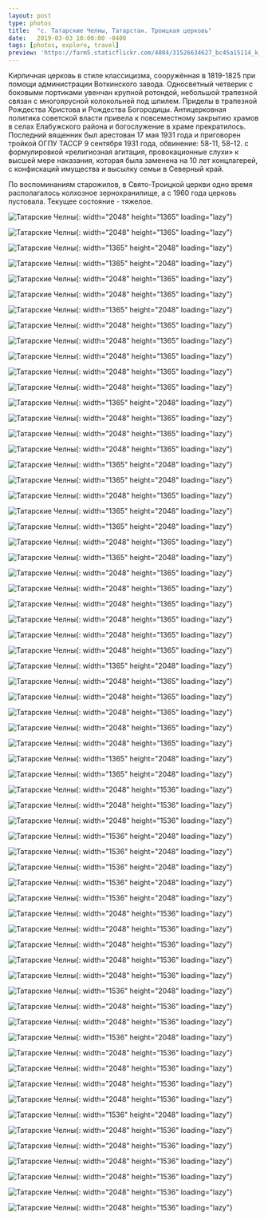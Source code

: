 ```yaml
---
layout: post
type: photos
title:  "с. Татарские Челны, Татарстан. Троицкая церковь"
date:   2019-03-03 10:00:00 -0400
tags: [photos, explore, travel]
preview: 'https://farm5.staticflickr.com/4804/31526634627_bc45a15114_k_d.jpg'
---
```


Кирпичная церковь в стиле классицизма, сооружённая в 1819-1825 при помощи администрации Воткинского завода. Односветный четверик с боковыми портиками увенчан крупной ротондой, небольшой трапезной связан с многоярусной колокольней под шпилем. Приделы в трапезной Рождества Христова и Рождества Богородицы. Антицерковная политика советской власти привела к повсеместному закрытию храмов в селах Елабужского района и богослужение в храме прекратилось. Последний вященник был арестован 17 мая 1931 года и приговорен тройкой ОГПУ ТАССР 9 сентября 1931 года, обвинение: 58-11, 58-12. с формулировкой «религиозная агитация, провокационные слухи» к высшей мере наказания, которая была заменена на 10 лет концлагерей, с конфискаций имущества и высылку семьи в Северный край.

По воспоминаниям старожилов, в Свято-Троицкой церкви одно время располагалось колхозное зернохранилище, а с 1960 года церковь пустовала. Текущее состояние - тяжелое.

<Frame src="https://www.google.com/maps/embed?pb=!1m14!1m12!1m3!1d1435.6483822617909!2d52.220124386560435!3d55.85825372645982!2m3!1f0!2f0!3f0!3m2!1i1024!2i768!4f13.1!5e1!3m2!1sru!2sca!4v1551647800756" />

![Татарские Челны](https://live.staticflickr.com/7877/44649555400_52539cfd39_k.jpg){: width="2048" height="1365" loading="lazy"}

![Татарские Челны](https://live.staticflickr.com/4873/46466454741_2b4b5a282c_k.jpg){: width="2048" height="1365" loading="lazy"}

![Татарские Челны](https://live.staticflickr.com/7862/44649556290_364cf42b9a_k.jpg){: width="1365" height="2048" loading="lazy"}

![Татарские Челны](https://live.staticflickr.com/4899/31526629987_a959e200b3_k.jpg){: width="1365" height="2048" loading="lazy"}

![Татарские Челны](https://live.staticflickr.com/4878/44649557740_91c6d4099c_k.jpg){: width="2048" height="1365" loading="lazy"}

![Татарские Челны](https://live.staticflickr.com/4841/44649558830_28ff2c12c2_k.jpg){: width="2048" height="1365" loading="lazy"}

![Татарские Челны](https://live.staticflickr.com/7883/44649559510_201777dde6_k.jpg){: width="1365" height="2048" loading="lazy"}

![Татарские Челны](https://live.staticflickr.com/4804/31526634627_bc45a15114_k.jpg){: width="2048" height="1365" loading="lazy"}

![Татарские Челны](https://live.staticflickr.com/7803/31526635987_a4b8d403e6_k.jpg){: width="2048" height="1365" loading="lazy"}

![Татарские Челны](https://live.staticflickr.com/4836/44649561250_b061c0525b_k.jpg){: width="2048" height="1365" loading="lazy"}

![Татарские Челны](https://live.staticflickr.com/7871/44649562060_6e0578ac11_k.jpg){: width="2048" height="1365" loading="lazy"}

![Татарские Челны](https://live.staticflickr.com/7829/44649563390_d6a6a9fb31_k.jpg){: width="2048" height="1365" loading="lazy"}

![Татарские Челны](https://live.staticflickr.com/4889/44649565430_10b86ef772_k.jpg){: width="1365" height="2048" loading="lazy"}

![Татарские Челны](https://live.staticflickr.com/4869/44649567140_c07e3fd2f9_k.jpg){: width="2048" height="1365" loading="lazy"}

![Татарские Челны](https://live.staticflickr.com/7887/44649568790_aac6c2bbe5_k.jpg){: width="2048" height="1365" loading="lazy"}

![Татарские Челны](https://live.staticflickr.com/4831/44649570270_b234689dd5_k.jpg){: width="2048" height="1365" loading="lazy"}

![Татарские Челны](https://live.staticflickr.com/7815/44649571540_64737ba630_k.jpg){: width="1365" height="2048" loading="lazy"}

![Татарские Челны](https://live.staticflickr.com/7872/44649572770_547d28a3eb_k.jpg){: width="1365" height="2048" loading="lazy"}

![Татарские Челны](https://live.staticflickr.com/7810/44649574410_6d98db17de_k.jpg){: width="2048" height="1365" loading="lazy"}

![Татарские Челны](https://live.staticflickr.com/7891/44649551990_7de062c45d_k.jpg){: width="1365" height="2048" loading="lazy"}

![Татарские Челны](https://live.staticflickr.com/7900/44649575580_cb2bee1c05_k.jpg){: width="1365" height="2048" loading="lazy"}

![Татарские Челны](https://live.staticflickr.com/7806/44649577080_ea3e451128_k.jpg){: width="2048" height="1365" loading="lazy"}

![Татарские Челны](https://live.staticflickr.com/4873/46466473661_eb67ffd5fe_k.jpg){: width="1365" height="2048" loading="lazy"}

![Татарские Челны](https://live.staticflickr.com/4902/46466475021_6de01ff896_k.jpg){: width="2048" height="1365" loading="lazy"}

![Татарские Челны](https://live.staticflickr.com/4885/45553595245_36f09a9658_k.jpg){: width="2048" height="1365" loading="lazy"}

![Татарские Челны](https://live.staticflickr.com/7896/46466477751_2a93b62f88_k.jpg){: width="2048" height="1365" loading="lazy"}

![Татарские Челны](https://live.staticflickr.com/4872/45553596725_48b5767024_k.jpg){: width="2048" height="1365" loading="lazy"}

![Татарские Челны](https://live.staticflickr.com/7824/45553597995_73efc3c19f_k.jpg){: width="2048" height="1365" loading="lazy"}

![Татарские Челны](https://live.staticflickr.com/4895/46466481581_c6aa840ac4_k.jpg){: width="2048" height="1365" loading="lazy"}

![Татарские Челны](https://live.staticflickr.com/4860/45553599855_aec79981f0_k.jpg){: width="1365" height="2048" loading="lazy"}

![Татарские Челны](https://live.staticflickr.com/4909/46466483941_19b88145a5_k.jpg){: width="2048" height="1365" loading="lazy"}

![Татарские Челны](https://live.staticflickr.com/4825/46466485051_9719525e2b_k.jpg){: width="2048" height="1365" loading="lazy"}

![Татарские Челны](https://live.staticflickr.com/7831/45553602955_26ce6809c2_k.jpg){: width="2048" height="1365" loading="lazy"}

![Татарские Челны](https://live.staticflickr.com/7885/45743033794_eca00afae9_k.jpg){: width="2048" height="1365" loading="lazy"}

![Татарские Челны](https://live.staticflickr.com/4899/44649590920_39296bd283_k.jpg){: width="2048" height="1365" loading="lazy"}

![Татарские Челны](https://live.staticflickr.com/7916/45743035914_75399bb0cd_k.jpg){: width="1365" height="2048" loading="lazy"}

![Татарские Челны](https://live.staticflickr.com/4829/44649592550_055a2c6bc5_k.jpg){: width="1365" height="2048" loading="lazy"}

![Татарские Челны](https://live.staticflickr.com/4902/44649592960_8a7063fd32_k.jpg){: width="2048" height="1536" loading="lazy"}

![Татарские Челны](https://live.staticflickr.com/4820/45743038314_ff7c368b7f_k.jpg){: width="2048" height="1536" loading="lazy"}

![Татарские Челны](https://live.staticflickr.com/4879/44649594250_6f6ab97a27_k.jpg){: width="2048" height="1536" loading="lazy"}

![Татарские Челны](https://live.staticflickr.com/7858/45743039354_53d6d0a77e_k.jpg){: width="1536" height="2048" loading="lazy"}

![Татарские Челны](https://live.staticflickr.com/7869/44649595090_ab7030c525_k.jpg){: width="1536" height="2048" loading="lazy"}

![Татарские Челны](https://live.staticflickr.com/4868/44649595760_a28c2155de_k.jpg){: width="1536" height="2048" loading="lazy"}

![Татарские Челны](https://live.staticflickr.com/7819/45743040554_4e6e7eb5d3_k.jpg){: width="1536" height="2048" loading="lazy"}

![Татарские Челны](https://live.staticflickr.com/4850/45743041084_aac555f4a1_k.jpg){: width="1536" height="2048" loading="lazy"}

![Татарские Челны](https://live.staticflickr.com/7915/44649596990_1e87cf65e8_k.jpg){: width="2048" height="1536" loading="lazy"}

![Татарские Челны](https://live.staticflickr.com/7866/45743042024_290854a5d3_k.jpg){: width="2048" height="1536" loading="lazy"}

![Татарские Челны](https://live.staticflickr.com/4831/44649598350_0712657fdd_k.jpg){: width="2048" height="1536" loading="lazy"}

![Татарские Челны](https://live.staticflickr.com/4886/44649598710_3e141c373a_k.jpg){: width="2048" height="1536" loading="lazy"}

![Татарские Челны](https://live.staticflickr.com/4827/44649599220_bdbb38ef20_k.jpg){: width="2048" height="1536" loading="lazy"}

![Татарские Челны](https://live.staticflickr.com/7911/45553605015_f65bfd3638_k.jpg){: width="1536" height="2048" loading="lazy"}

![Татарские Челны](https://live.staticflickr.com/7896/32593853688_278135be99_k.jpg){: width="2048" height="1536" loading="lazy"}

![Татарские Челны](https://live.staticflickr.com/7810/45553605625_daaa132000_k.jpg){: width="2048" height="1536" loading="lazy"}

![Татарские Челны](https://live.staticflickr.com/7907/32593854548_306e47a811_k.jpg){: width="1536" height="2048" loading="lazy"}

![Татарские Челны](https://live.staticflickr.com/7830/44649602620_5a76601f43_k.jpg){: width="2048" height="1536" loading="lazy"}

![Татарские Челны](https://live.staticflickr.com/7891/46466453841_02828bc3a8_k.jpg){: width="2048" height="1536" loading="lazy"}

![Татарские Челны](https://live.staticflickr.com/4812/44649555040_bbde9770d0_k.jpg){: width="2048" height="1536" loading="lazy"}

![Татарские Челны](https://live.staticflickr.com/7834/46466453261_e55118cb54_k.jpg){: width="2048" height="1536" loading="lazy"}

![Татарские Челны](https://live.staticflickr.com/7832/44649554380_3f0a574c53_k.jpg){: width="1536" height="2048" loading="lazy"}

![Татарские Челны](https://live.staticflickr.com/7809/46466452541_80547181dc_k.jpg){: width="2048" height="1536" loading="lazy"}

![Татарские Челны](https://live.staticflickr.com/7867/44649553760_40dd1268d5_k.jpg){: width="2048" height="1536" loading="lazy"}

![Татарские Челны](https://live.staticflickr.com/4821/46466451791_95dad06b9b_k.jpg){: width="2048" height="1536" loading="lazy"}

![Татарские Челны](https://live.staticflickr.com/4854/44649552950_189a70ca5d_k.jpg){: width="2048" height="1536" loading="lazy"}

![Татарские Челны](https://live.staticflickr.com/7802/46466451121_e64642ebe2_k.jpg){: width="2048" height="1536" loading="lazy"}

![Татарские Челны](https://live.staticflickr.com/4879/46466450091_29cfcc4ba8_k.jpg){: width="2048" height="1536" loading="lazy"}
